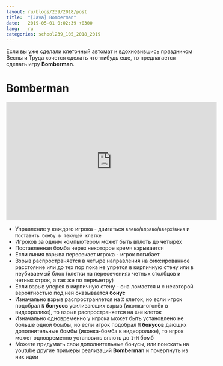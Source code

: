 ```yaml
---
layout: ru/blogs/239/2018/post
title:  "[Java] Bomberman"
date:   2019-05-01 0:02:39 +0300
lang:   ru
categories: school239_105_2018_2019
---
```


Если вы уже сделали клеточный автомат и вдохновившись праздником Весны и Труда хочется сделать что-нибудь еще, то предлагается сделать игру **Bomberman**.

Bomberman
==============

<iframe width="560" height="315" src="https://www.youtube.com/embed/Xef0tkXmSp4" frameborder="0" allow="accelerometer; autoplay; encrypted-media; gyroscope; picture-in-picture" allowfullscreen></iframe>

 - Управление у каждого игрока - двигаться ```влево```/```вправо```/```вверх```/```вниз``` и ```Поставить бомбу в текущей клетке```
 - Игроков за одним компьютером может быть вплоть до четырех
 - Поставленная бомба через некоторое время взрывается
 - Если линия взрыва пересекает игрока - игрок погибает
 - Взрыв распространяется в четыре направления на фиксированное расстояние или до тех пор пока не упрется в кирпичную стену или в неубиваемый блок (клетки на пересечениях четных столбцов и четных строк, а так же по периметру)
 - Если взрыв уперся в кирпичную стену - она ломается и с некоторой вероятностью под ней оказывается **бонус**
 - Изначально взрыв распространяется на ```X``` клеток, но если игрок подобрал ```N``` **бонусов** усиливающих взрыв (иконка-огонёк в видеоролике), то взрыв распространяется на ```X+N``` клеток
 - Изначально одновременно у игрока может быть установлено не больше одной бомбы, но если игрок подобрал ```M``` **бонусов** дающих дополнительные бомбы (иконка-бомба в видеоролике), то игрок может одновременно установить вплоть до ```1+M``` бомб
 - Можете придумать свои дополнительные бонусы, или поискать на youtube другие примеры реализаций **Bomberman** и почерпнуть из них идеи
